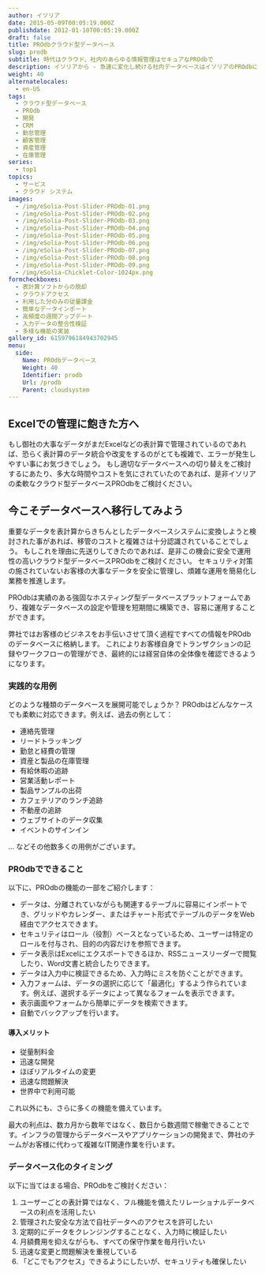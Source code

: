 ```yaml
---
author: イソリア
date: 2015-05-09T00:05:19.000Z
publishdate: 2012-01-10T00:05:19.000Z
draft: false
title: PROdbクラウド型データベース
slug: prodb
subtitle: 時代はクラウド、社内のあらゆる情報管理はセキュアなPROdbで
description: イソリアから - 急速に変化し続ける社内データベースはイソリアのPROdbにて一括管理。その他ソフトウェア開発も
weight: 40
alternatelocales:
  - en-US
tags:
  - クラウド型データベース
  - PROdb
  - 開発
  - CRM
  - 勤怠管理
  - 顧客管理
  - 資産管理
  - 在庫管理
series:
  - top1
topics:
  - サービス
  - クラウド システム
images:
  - /img/eSolia-Post-Slider-PROdb-01.png
  - /img/eSolia-Post-Slider-PROdb-02.png
  - /img/eSolia-Post-Slider-PROdb-03.png
  - /img/eSolia-Post-Slider-PROdb-04.png
  - /img/eSolia-Post-Slider-PROdb-05.png
  - /img/eSolia-Post-Slider-PROdb-06.png
  - /img/eSolia-Post-Slider-PROdb-07.png
  - /img/eSolia-Post-Slider-PROdb-08.png
  - /img/eSolia-Post-Slider-PROdb-09.png  
  - /img/eSolia-Chicklet-Color-1024px.png
formcheckboxes:
  - 表計算ソフトからの脱却
  - クラウドアクセス
  - 利用した分のみの従量課金
  - 簡単なデータインポート
  - 高頻度の週間アップデート
  - 入力データの整合性検証
  - 多様な機能の実装
gallery_id: 6159796184943702945
menu:
  side:
    Name: PROdbデータベース
    Weight: 40
    Identifier: prodb
    Url: /prodb
    Parent: cloudsystem
---
```


## Excelでの管理に飽きた方へ

もし御社の大事なデータがまだExcelなどの表計算で管理されているのであれば、恐らく表計算のデータ統合や改変をするのがとても複雑で、エラーが発生しやすい事にお気づきでしょう。
もし適切なデータベースへの切り替えをご検討するにあたり、多大な時間やコストを気にされていたのであれば、是非イソリアの柔軟なクラウド型データベースPROdbをご検討ください。

## 今こそデータベースへ移行してみよう

重要なデータを表計算からきちんとしたデータベースシステムに変換しようと検討された事があれば、移管のコストと複雑さは十分認識されていることでしょう。
もしこれを理由に先送りしてきたのであれば、是非この機会に安全で運用性の高いクラウド型データベースPROdbをご検討ください。
セキュリティ対策の施されていないお客様の大事なデータを安全に管理し、煩雑な運用を簡易化し業務を推進します。

PROdbは実績のある強固なホスティング型データベースプラットフォームであり、複雑なデータベースの設定や管理を短期間に構築でき、容易に運用することができます。

弊社ではお客様のビジネスをお手伝いさせて頂く過程ですべての情報をPROdbのデータベースに格納します。
これによりお客様自身でトランザクションの記録やワークフローの管理ができ、最終的には経営自体の全体像を確認できるようになります。

### 実践的な用例

どのような種類のデータベースを展開可能でしょうか？
PROdbはどんなケースでも柔軟に対応できます。例えば、過去の例として：

* 連絡先管理
* リードトラッキング
* 勤怠と経費の管理
* 資産と製品の在庫管理
* 有給休暇の追跡
* 営業活動レポート
* 製品サンプルの出荷
* カフェテリアのランチ追跡
* 不動産の追跡
* ウェブサイトのデータ収集
* イベントのサインイン

... などその他数多くの用例がございます。

### PROdbでできること

以下に、PROdbの機能の一部をご紹介します：

* データは、分離されていながらも関連するテーブルに容易にインポートでき、グリッドやカレンダー、またはチャート形式でテーブルのデータをWeb経由でアクセスできます。
* セキュリティはロール（役割）ベースとなっているため、ユーザーは特定のロールを付与され、目的の内容だけを参照できます。
* データ表示はExcelにエクスポートできるほか、RSSニュースリーダーで閲覧したり、Word文書と統合したりできます。
* データは入力中に検証できるため、入力時にミスを防ぐことができます。
* 入力フォームは、データの選択に応じて「最適化」するよう作られています。例えば、選択するデータによって異なるフォームを表示できます。
* 表示画面やフォームから簡単にデータを検索できます。
* 自動でバックアップを行います。

<div class="esolia-card-panel deep-purple darken-4 z-depth-1">
  <h4 class="center green-text text-accent-3">導入メリット</h4>
    <ul>
      <li class="white-text">従量制料金</li>
      <li class="white-text">迅速な開発</li>
      <li class="white-text">ほぼリアルタイムの変更</li>
      <li class="white-text">迅速な問題解決</li>
      <li class="white-text">世界中で利用可能</li>
    </ul>
</div>

これ以外にも、さらに多くの機能を備えています。

最大の利点は、数カ月から数年ではなく、数日から数週間で稼働できることです。インフラの管理からデータベースやアプリケーションの開発まで、弊社のチームがお客様に代わって複雑なIT関連作業を行います。

### データベース化のタイミング

以下に当てはまる場合、PROdbをご検討ください：

1. ユーザーごとの表計算ではなく、フル機能を備えたリレーショナルデータベースの利点を活用したい
1. 管理された安全な方法で自社データへのアクセスを許可したい
1. 定期的にデータをクレンジングすることなく、入力時に検証したい
1. 月額費用を抑えながらも、すべての保守作業を毎月行いたい
1. 迅速な変更と問題解決を重視している
1. 「どこでもアクセス」できるようにしたいが、セキュリティも確保したい
